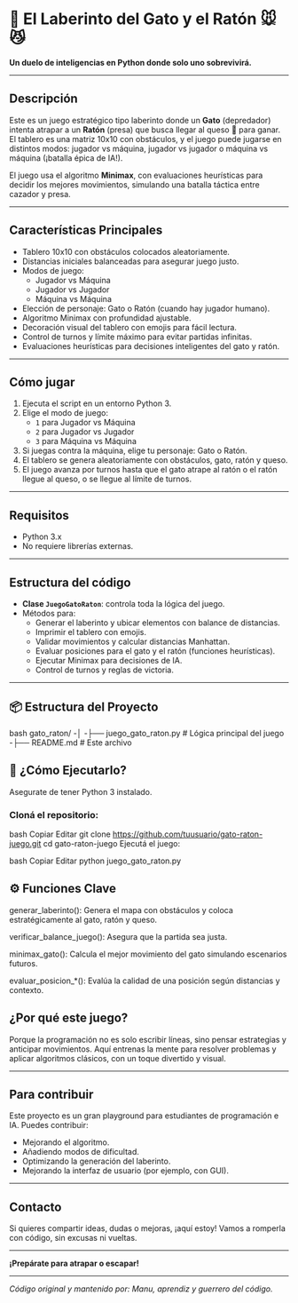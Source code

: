 # 🧠 El Laberinto del Gato y el Ratón 🐭😼

**Un duelo de inteligencias en Python donde solo uno sobrevivirá.**

---

## Descripción

Este es un juego estratégico tipo laberinto donde un **Gato** (depredador) intenta atrapar a un **Ratón** (presa) que busca llegar al queso 🧀 para ganar. El tablero es una matriz 10x10 con obstáculos, y el juego puede jugarse en distintos modos: jugador vs máquina, jugador vs jugador o máquina vs máquina (¡batalla épica de IA!).

El juego usa el algoritmo **Minimax**, con evaluaciones heurísticas para decidir los mejores movimientos, simulando una batalla táctica entre cazador y presa.

---

## Características Principales

- Tablero 10x10 con obstáculos colocados aleatoriamente.
- Distancias iniciales balanceadas para asegurar juego justo.
- Modos de juego:
  - Jugador vs Máquina
  - Jugador vs Jugador
  - Máquina vs Máquina
- Elección de personaje: Gato o Ratón (cuando hay jugador humano).
- Algoritmo Minimax con profundidad ajustable.
- Decoración visual del tablero con emojis para fácil lectura.
- Control de turnos y límite máximo para evitar partidas infinitas.
- Evaluaciones heurísticas para decisiones inteligentes del gato y ratón.

---

## Cómo jugar

1. Ejecuta el script en un entorno Python 3.
2. Elige el modo de juego:
   - `1` para Jugador vs Máquina
   - `2` para Jugador vs Jugador
   - `3` para Máquina vs Máquina
3. Si juegas contra la máquina, elige tu personaje: Gato o Ratón.
4. El tablero se genera aleatoriamente con obstáculos, gato, ratón y queso.
5. El juego avanza por turnos hasta que el gato atrape al ratón o el ratón llegue al queso, o se llegue al límite de turnos.

---

## Requisitos

- Python 3.x
- No requiere librerías externas.

---

## Estructura del código

- **Clase `JuegoGatoRaton`**: controla toda la lógica del juego.
- Métodos para:
  - Generar el laberinto y ubicar elementos con balance de distancias.
  - Imprimir el tablero con emojis.
  - Validar movimientos y calcular distancias Manhattan.
  - Evaluar posiciones para el gato y el ratón (funciones heurísticas).
  - Ejecutar Minimax para decisiones de IA.
  - Control de turnos y reglas de victoria.

---

## 📦 Estructura del Proyecto

bash
gato_raton/
-│
-├── juego_gato_raton.py     # Lógica principal del juego
-├── README.md               # Este archivo

## 🚀 ¿Cómo Ejecutarlo?
Asegurate de tener Python 3 instalado.

### Cloná el repositorio:

bash
Copiar
Editar
git clone https://github.com/tuusuario/gato-raton-juego.git
cd gato-raton-juego
Ejecutá el juego:

bash
Copiar
Editar
python juego_gato_raton.py

## ⚙️ Funciones Clave
generar_laberinto(): Genera el mapa con obstáculos y coloca estratégicamente al gato, ratón y queso.

verificar_balance_juego(): Asegura que la partida sea justa.

minimax_gato(): Calcula el mejor movimiento del gato simulando escenarios futuros.

evaluar_posicion_*(): Evalúa la calidad de una posición según distancias y contexto.

## ¿Por qué este juego?

Porque la programación no es solo escribir líneas, sino pensar estrategias y anticipar movimientos. Aquí entrenas la mente para resolver problemas y aplicar algoritmos clásicos, con un toque divertido y visual.

---

## Para contribuir

Este proyecto es un gran playground para estudiantes de programación e IA. Puedes contribuir:

- Mejorando el algoritmo.
- Añadiendo modos de dificultad.
- Optimizando la generación del laberinto.
- Mejorando la interfaz de usuario (por ejemplo, con GUI).

---

## Contacto

Si quieres compartir ideas, dudas o mejoras, ¡aquí estoy! Vamos a romperla con código, sin excusas ni vueltas.

---

**¡Prepárate para atrapar o escapar!**

---

*Código original y mantenido por: Manu, aprendiz y guerrero del código.*



